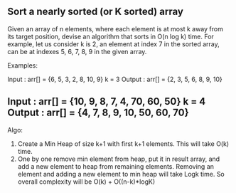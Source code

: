## Sort a nearly sorted (or K sorted) array

Given an array of n elements, where each element is at most k away from its target position, devise an algorithm that sorts in O(n log k) time. For example, let us consider k is 2, an element at index 7 in the sorted array, can be at indexes 5, 6, 7, 8, 9 in the given array.

Examples:

Input : arr[] = {6, 5, 3, 2, 8, 10, 9}
            k = 3 
Output : arr[] = {2, 3, 5, 6, 8, 9, 10}

Input : arr[] = {10, 9, 8, 7, 4, 70, 60, 50}
         k = 4
Output : arr[] = {4, 7, 8, 9, 10, 50, 60, 70}
------------
Algo:
1) Create a Min Heap of size k+1 with first k+1 elements. This will take O(k) time.
2) One by one remove min element from heap, put it in result array, and add a new element to heap from remaining elements.
Removing an element and adding a new element to min heap will take Logk time. So overall complexity will be O(k) + O((n-k)*logK)
